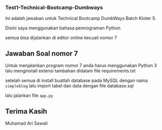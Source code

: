 ### Test1-Technical-Bootcamp-Dumbways
Ini adalah jawaban untuk Technical Bootcamp DumbWays Batch Kloter 5.

Disini saya menggunakan bahasa pemrograman Python

semua bisa dijalankan di editor online kecuali nomor 7

## Jawaban Soal nomor 7

Untuk menjalankan program nomor 7 anda harus menggunakan Python 3
lalu menginstall extensi tambahan didalam file requirements.txt

setelah semua di install buatlah database pada MySQL
dengan nama `simpleblog` lalu import tabel dan data dengan file database.sql

lalu jalankan file `app.py`

## Terima Kasih
Muhamad Ari Sawali